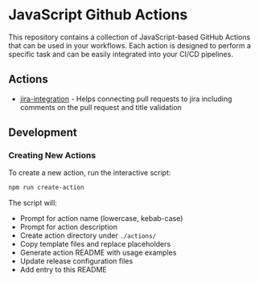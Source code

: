 # JavaScript Github Actions

This repository contains a collection of JavaScript-based GitHub Actions that can be used in your workflows. Each action is designed to perform a specific task and can be easily integrated into your CI/CD pipelines.

## Actions

- [jira-integration](./actions/jira-integration) - Helps connecting pull requests to jira including comments on the pull request and title validation

## Development

### Creating New Actions

To create a new action, run the interactive script:

```bash
npm run create-action
```

The script will:

- Prompt for action name (lowercase, kebab-case)
- Prompt for action description
- Create action directory under `./actions/`
- Copy template files and replace placeholders
- Generate action README with usage examples
- Update release configuration files
- Add entry to this README
